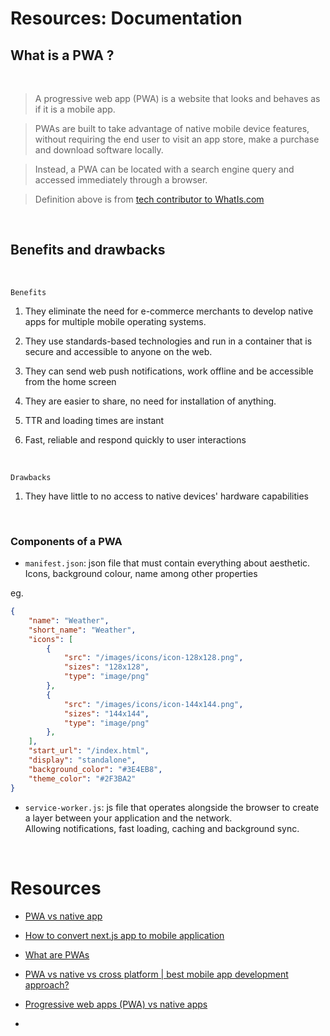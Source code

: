 # Resources: Documentation

## What is a PWA ?

<br>

> A progressive web app (PWA) is a website that looks and behaves as if it is a mobile app. 

> PWAs are built to take advantage of native mobile device features, without requiring the end user to visit an app store, make a purchase and download software locally. 

> Instead, a PWA can be located with a search engine query and accessed immediately through a browser.

> Definition above is from [tech contributor to WhatIs.com](https://www.techtarget.com/whatis/definition/progressive-web-app-PWA#:~:text=A%20progressive%20web%20app%20\(PWA,it%20is%20a%20mobile%20app.)

<br>

## Benefits and drawbacks

<br>

`Benefits`

1. They eliminate the need for e-commerce merchants to develop native apps for multiple mobile operating systems.

2. They use standards-based technologies and run in a container that is secure and accessible to anyone on the web.

3. They can send web push notifications, work offline and be accessible from the home screen

4. They are easier to share, no need for installation of anything. 

5. TTR and loading times are instant

6. Fast, reliable and respond quickly to user interactions

<br>


`Drawbacks`

1. They have little to no access to native devices' hardware capabilities

<br>

### Components of a PWA


- `manifest.json`: json file that must contain everything about aesthetic. <br>
Icons, background colour, name among other properties

eg.

```json
{
    "name": "Weather",
    "short_name": "Weather",
    "icons": [
        {
            "src": "/images/icons/icon-128x128.png",
            "sizes": "128x128",
            "type": "image/png"
        },
        {
            "src": "/images/icons/icon-144x144.png",
            "sizes": "144x144",
            "type": "image/png"
        },
    ],
    "start_url": "/index.html",
    "display": "standalone",
    "background_color": "#3E4EB8",
    "theme_color": "#2F3BA2"
}
```

- `service-worker.js`: js file that operates alongside the browser to create a layer between your application and the network. <br>
Allowing notifications, fast loading, caching and background sync.

<br>

# Resources

- [PWA vs native app](https://www.magestore.com/blog/pwa-vs-native-app-and-how-to-choose-between-them/#:~:text=While%20native%20apps%20are%20written,HTML%2C%20CSS%2C%20and%20JavaScript)

- [How to convert next.js app to mobile application](https://plazagonzalo.medium.com/how-to-convert-your-next-js-application-to-android-and-ios-in-5-clicks-bd8d5fac690c)

- [What are PWAs](https://www.youtube.com/watch?v=3cIee4VfD9s&ab_channel=ABTube)

- [PWA vs native vs cross platform | best mobile app development approach?](https://www.youtube.com/watch?v=R_bBXHk33rk&ab_channel=CopperMobile)

- [Progressive web apps (PWA) vs native apps](https://www.youtube.com/watch?v=0EYGkXswYYM&ab_channel=GoingHeadlesswithJohn)

- []()